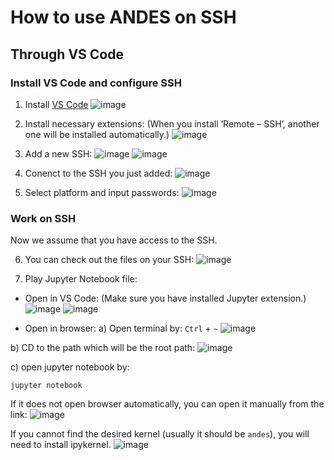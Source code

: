 # How to use ANDES on SSH

## Through VS Code

### Install VS Code and configure SSH

1. Install [VS Code](https://code.visualstudio.com/![image](https://user-images.githubusercontent.com/79226045/133316409-186154e3-46ea-4ac9-b75d-d6a8d666899a.png)
)
![image](https://user-images.githubusercontent.com/79226045/133316365-9c1e8fad-14f0-43d8-8956-fa1dd1a3e8b5.png)

2. Install necessary extensions:
(When you install ‘Remote – SSH’, another one will be installed automatically.)
![image](https://user-images.githubusercontent.com/79226045/133316785-eb931cda-7bb0-4df4-8ed1-b4b73365d589.png)

3. Add a new SSH:
![image](https://user-images.githubusercontent.com/79226045/133316894-8bcb19e2-7fd2-432a-9fa4-e3c94ba5f4d2.png)
![image](https://user-images.githubusercontent.com/79226045/133316950-38854760-06d5-455f-86f6-46551c6cbc23.png)

4. Conenct to the SSH you just added:
![image](https://user-images.githubusercontent.com/79226045/133317033-302b42e5-c12f-4629-bc9d-8b59ff80d589.png)

5. Select platform and input passwords:
![image](https://user-images.githubusercontent.com/79226045/133317228-927d3448-f7e5-4f48-a55f-74ae914d25c6.png)

### Work on SSH
Now we assume that you have access to the SSH.

6. You can check out the files on your SSH:
![image](https://user-images.githubusercontent.com/79226045/133362514-3c154699-7edf-4f41-b4f6-58724b49fbc4.png)

7. Play Jupyter Notebook file:

* Open in VS Code:
(Make sure you have installed Jupyter extension.)
![image](https://user-images.githubusercontent.com/79226045/133362670-26c80664-b8cb-4261-ac72-c85c0ab9ad74.png)
![image](https://user-images.githubusercontent.com/79226045/133362684-32dffa56-6f92-46c2-97d6-2f4963008e4f.png)

* Open in browser:
a) Open terminal by:
`Ctrl` + `~`
![image](https://user-images.githubusercontent.com/79226045/133363066-0e903e3f-d669-47a4-a84d-6c1bee881fa9.png)

b) CD to the path which will be the root path:
![image](https://user-images.githubusercontent.com/79226045/133363175-c62d58a6-f605-4959-804e-fa41441436f3.png)

c) open jupyter notebook by:
```
jupyter notebook
```
If it does not open browser automatically, you can open it manually from the link:
![image](https://user-images.githubusercontent.com/79226045/133363429-2b32c5d4-40be-40b8-90ec-d3291c1f658d.png)

If you cannot find the desired kernel (usually it should be `andes`), you will need to install ipykernel.
![image](https://user-images.githubusercontent.com/79226045/133363607-16c4fcfd-4ef3-4276-ba1e-a3d636f99f60.png)
